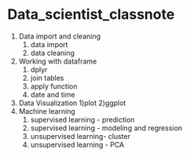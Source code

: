 # Data_scientist_classnote

1. Data import and cleaning
   1) data import 
   2) data cleaning 
2. Working with dataframe
   1) dplyr 
   2) join tables
   3) apply function
   4) date and time
3. Data Visualization 
   1)plot
   2)ggplot
4. Machine learning 
   1) supervised learning - prediction
   2) supervised learning - modeling and regression
   3) unsupervised learning- cluster
   4) unsupervised learning - PCA
